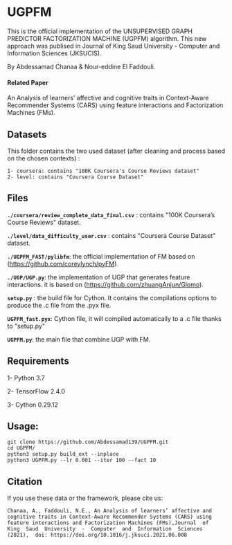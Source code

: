 # UGPFM

This is the official implementation of the UNSUPERVISED GRAPH PREDICTOR FACTORIZATION MACHINE (UGPFM) algorithm. This new approach was publised in Journal of King Saud University - Computer and Information Sciences (JKSUCIS).

By Abdessamad Chanaa & Nour-eddine El Faddouli.

#### Related Paper

An Analysis of learners’ affective and cognitive traits in Context-Aware Recommender Systems (CARS) using feature interactions and Factorization Machines (FMs).

## Datasets

This folder contains the two used dataset (after cleaning and process based on the chosen contexts) : 

	1- coursera: contains "100K Coursera's Course Reviews dataset"
	2- level: contains "Coursera Course Dataset"
  
## Files

**```./coursera/review_complete_data_final.csv```** : contains "100K Coursera’s Course Reviews" dataset.

**```./level/data_difficulty_user.csv```** : contains "Coursera Course Dataset" dataset.

**```./UGPFM_FAST/pylibfm```**: the official implementation of FM based on (https://github.com/coreylynch/pyFM).

**```./UGP/UGP.py```**: the implementation of UGP that generates feature interactions. it is based on (https://github.com/zhuangAnjun/Glomo).

**```setup.py```** : the build file for Cython. It contains the compilations options to produce the .c file from the .pyx file.

**```UGPFM_fast.pyx```**: Cython file, it will compiled automatically to a .c file thanks to "setup.py"

**```UGPFM.py```**: the main file that combine UGP with FM.


## Requirements

1- Python 3.7 

2- TensorFlow 2.4.0

3- Cython 0.29.12

## Usage:

	git clone https://github.com/Abdessamad139/UGPFM.git
	cd UGPFM/
	python3 setup.py build_ext --inplace
	python3 UGPFM.py --lr 0.001 --iter 100 --fact 10
 
## Citation

If you use these data or the framework, please cite us:

```
Chanaa, A., Faddouli, N.E., An Analysis of learners’ affective and cognitive traits in Context-Aware Recommender Systems (CARS) using feature interactions and Factorization Machines (FMs),Journal  of  King  Saud  University  -  Computer  and  Information  Sciences  (2021),  doi: https://doi.org/10.1016/j.jksuci.2021.06.008

```

